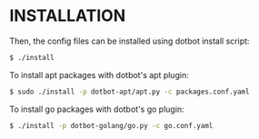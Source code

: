 INSTALLATION
============

Then, the config files can be installed using dotbot install script:
```bash
$ ./install
```

To install apt packages with dotbot's apt plugin:
```bash
$ sudo ./install -p dotbot-apt/apt.py -c packages.conf.yaml
```

To install go packages with dotbot's go plugin:
```bash
$ ./install -p dotbot-golang/go.py -c go.conf.yaml
```
